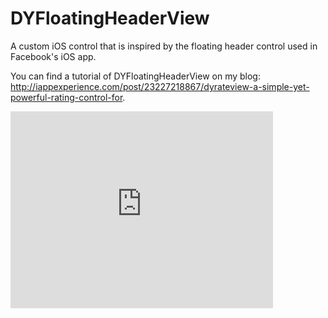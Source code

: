 DYFloatingHeaderView
====================

A custom iOS control that is inspired by the floating header control used in Facebook's iOS app.

You can find a tutorial of DYFloatingHeaderView on my blog: http://iappexperience.com/post/23227218867/dyrateview-a-simple-yet-powerful-rating-control-for.  

<iframe width="420" height="315" src="http://www.youtube.com/embed/A_hfHez4rOY" frameborder="0" allowfullscreen></iframe>
